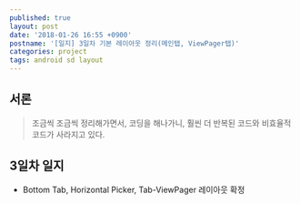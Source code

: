 ```yaml
---
published: true
layout: post
date: '2018-01-26 16:55 +0900'
postname: '[일지] 3일차 기본 레이아웃 정리(메인탭, ViewPager탭)'
categories: project
tags: android sd layout
---
```

## 서론

> 조금씩 조금씩 정리해가면서, 코딩을 해나가니, 훨씬 더 반복된 코드와 비효율적 코드가 사라지고 있다.

## 3일차 일지

- Bottom Tab, Horizontal Picker, Tab-ViewPager 레이아웃 확정